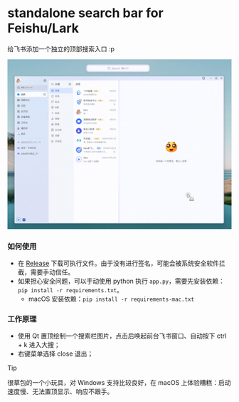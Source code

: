 # standalone search bar for Feishu/Lark

给飞书添加一个独立的顶部搜索入口 :p

![screenshot](https://github.com/Antonoko/feishu-standalone-search/blob/main/__asset__/screenshot-gif.gif)

### 如何使用
- 在 [Release](https://github.com/Antonoko/feishu-standalone-search/releases) 下载可执行文件。由于没有进行签名，可能会被系统安全软件拦截，需要手动信任。
- 如果担心安全问题，可以手动使用 python 执行 `app.py`，需要先安装依赖：`pip install -r requirements.txt`。
    - macOS 安装依赖：`pip install -r requirements-mac.txt`

### 工作原理
- 使用 Qt 置顶绘制一个搜索栏图片，点击后唤起前台飞书窗口、自动按下 ctrl + k 进入大搜；
- 右键菜单选择 close 退出；

> [!TIP]
>
> 很草包的一个小玩具，对 Windows 支持比较良好，在 macOS 上体验糟糕：启动速度慢、无法置顶显示、响应不跟手。
